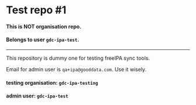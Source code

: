 # Test repo #1
#### This is NOT organisation repo.
#### Belongs to user `gdc-ipa-test`.

-----

This repository is dummy one for testing freeIPA sync tools.

Email for admin user is `qa+ipa@gooddata.com`. Use it wisely.


#### testing organisation: `gdc-ipa-testing`

#### admin user: `gdc-ipa-test`
